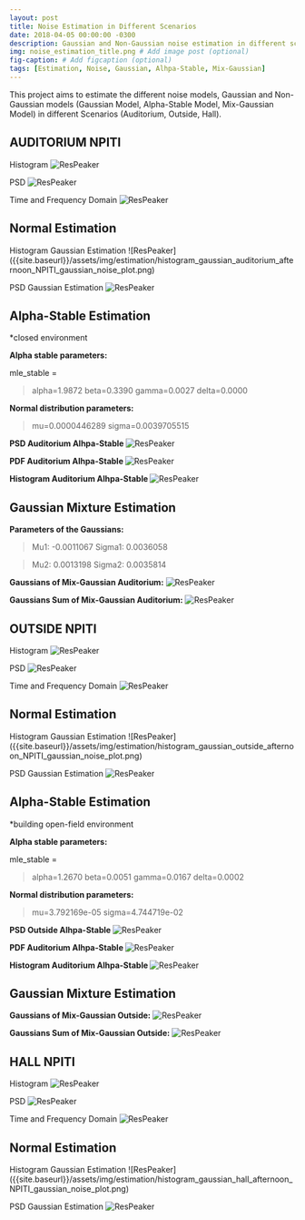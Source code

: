 ```yaml
---
layout: post
title: Noise Estimation in Different Scenarios
date: 2018-04-05 00:00:00 -0300
description: Gaussian and Non-Gaussian noise estimation in different scenarios. # Add post description (optional)
img: noise_estimation_title.png # Add image post (optional)
fig-caption: # Add figcaption (optional)
tags: [Estimation, Noise, Gaussian, Alhpa-Stable, Mix-Gaussian]
---
```


This project aims to estimate the different noise models, Gaussian and Non-Gaussian models (Gaussian Model, Alpha-Stable Model, Mix-Gaussian Model) in different Scenarios (Auditorium, Outside, Hall).


## AUDITORIUM NPITI

Histogram
![ResPeaker]({{site.baseurl}}/assets/img/estimation/histogram_channels_auditorium_afternoon_NPITI_noise_plot.png)

PSD
![ResPeaker]({{site.baseurl}}/assets/img/estimation/psd_channels_auditorium_afternoon_NPITI_noise_plot.png)

Time and Frequency Domain
![ResPeaker]({{site.baseurl}}/assets/img/estimation/time_FFT_auditorium_afternoon_NPITI_noise_plot.png)

<h2><b>Normal Estimation</b></h2>
Histogram Gaussian Estimation
![ResPeaker]({{site.baseurl}}/assets/img/estimation/histogram_gaussian_auditorium_afternoon_NPITI_gaussian_noise_plot.png)

PSD Gaussian Estimation
![ResPeaker]({{site.baseurl}}/assets/img/estimation/psd_gaussian_auditorium_afternoon_NPITI_gaussian_noise_plot.png)


<h2><b>Alpha-Stable Estimation</b></h2>
*closed environment

<b>Alpha stable parameters:</b>

mle_stable =

> alpha=1.9872
> beta=0.3390
> gamma=0.0027
> delta=0.0000

<b>Normal distribution parameters:</b>

> mu=0.0000446289
> sigma=0.0039705515

<b>PSD Auditorium Alhpa-Stable </b>
![ResPeaker]({{site.baseurl}}/assets/img/estimation/psd_auditorium_alpha_stable.png)

<b>PDF Auditorium Alhpa-Stable </b>
![ResPeaker]({{site.baseurl}}/assets/img/estimation/pdf_auditorium_alpha_stable.png)

<b>Histogram Auditorium Alhpa-Stable </b>
![ResPeaker]({{site.baseurl}}/assets/img/estimation/histogram_auditorium_alpha_stable.png)


<h2><b>Gaussian Mixture Estimation</b></h2>


<b>Parameters of the Gaussians:</b>

> Mu1: -0.0011067
> Sigma1: 0.0036058

> Mu2: 0.0013198
> Sigma2: 0.0035814

<b>Gaussians of Mix-Gaussian Auditorium:</b>
![ResPeaker]({{site.baseurl}}/assets/img/estimation/mix_gaussian_auditorium_1.png)

<b>Gaussians Sum of Mix-Gaussian Auditorium:</b>
![ResPeaker]({{site.baseurl}}/assets/img/estimation/mix_gaussian_auditorium_2.png)



## OUTSIDE NPITI

Histogram
![ResPeaker]({{site.baseurl}}/assets/img/estimation/histogram_channels_outside_afternoon_NPITI_noise_plot.png)

PSD
![ResPeaker]({{site.baseurl}}/assets/img/estimation/psd_channels_outside_afternoon_NPITI_noise_plot.png)

Time and Frequency Domain
![ResPeaker]({{site.baseurl}}/assets/img/estimation/time_FFT_outside_afternoon_NPITI_noise_plot.png)

<h2><b>Normal Estimation</b></h2>
Histogram Gaussian Estimation
![ResPeaker]({{site.baseurl}}/assets/img/estimation/histogram_gaussian_outside_afternoon_NPITI_gaussian_noise_plot.png)

PSD Gaussian Estimation
![ResPeaker]({{site.baseurl}}/assets/img/estimation/psd_gaussian_outside_afternoon_NPITI_gaussian_noise_plot.png)


<h2><b>Alpha-Stable Estimation</b></h2>
*building open-field environment

<b>Alpha stable parameters:</b>

mle_stable =

> alpha=1.2670
> beta=0.0051
> gamma=0.0167
> delta=0.0002

<b>Normal distribution parameters:</b>


> mu=3.792169e-05
> sigma=4.744719e-02

<b>PSD Outside Alhpa-Stable </b>
![ResPeaker]({{site.baseurl}}/assets/img/estimation/psd_outside_alpha_stable.png)

<b>PDF Auditorium Alhpa-Stable </b>
![ResPeaker]({{site.baseurl}}/assets/img/estimation/pdf_outside_alpha_stable.png)

<b>Histogram Auditorium Alhpa-Stable </b>
![ResPeaker]({{site.baseurl}}/assets/img/estimation/histogram_outside_alpha_stable.png)


<h2><b>Gaussian Mixture Estimation</b></h2>


<b>Gaussians of Mix-Gaussian Outside:</b>
![ResPeaker]({{site.baseurl}}/assets/img/estimation/mix_gaussian_outside_1.png)

<b>Gaussians Sum of Mix-Gaussian Outside:</b>
![ResPeaker]({{site.baseurl}}/assets/img/estimation/mix_gaussian_outside_2.png)



## HALL NPITI

Histogram
![ResPeaker]({{site.baseurl}}/assets/img/estimation/histogram_channels_hall_afternoon_NPITI_noise_plot.png)

PSD
![ResPeaker]({{site.baseurl}}/assets/img/estimation/psd_channels_hall_afternoon_NPITI_noise_plot.png)

Time and Frequency Domain
![ResPeaker]({{site.baseurl}}/assets/img/estimation/time_FFT_hall_afternoon_NPITI_noise_plot.png)

<h2><b>Normal Estimation</b></h2>
Histogram Gaussian Estimation
![ResPeaker]({{site.baseurl}}/assets/img/estimation/histogram_gaussian_hall_afternoon_NPITI_gaussian_noise_plot.png)

PSD Gaussian Estimation
![ResPeaker]({{site.baseurl}}/assets/img/estimation/psd_gaussian_hall_afternoon_NPITI_gaussian_noise_plot.png)
